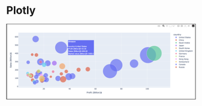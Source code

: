 # Plotly
![alt text](https://github.com/pattaradanai-lks/Plotly/blob/2e4199ad7de10b1811bc5532ab969a45da752622/Screenshot%202567-04-07%20at%2021.36.20.png)

